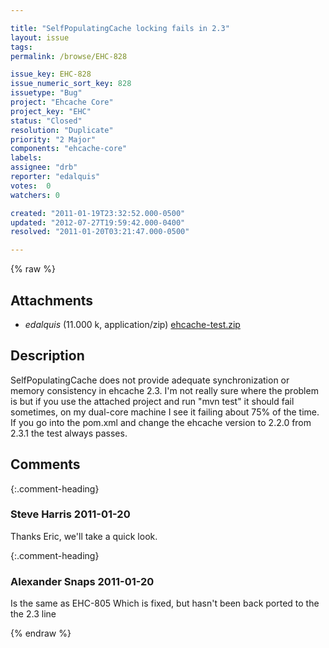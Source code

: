```yaml
---

title: "SelfPopulatingCache locking fails in 2.3"
layout: issue
tags: 
permalink: /browse/EHC-828

issue_key: EHC-828
issue_numeric_sort_key: 828
issuetype: "Bug"
project: "Ehcache Core"
project_key: "EHC"
status: "Closed"
resolution: "Duplicate"
priority: "2 Major"
components: "ehcache-core"
labels: 
assignee: "drb"
reporter: "edalquis"
votes:  0
watchers: 0

created: "2011-01-19T23:32:52.000-0500"
updated: "2012-07-27T19:59:42.000-0400"
resolved: "2011-01-20T03:21:47.000-0500"

---
```




{% raw %}


## Attachments

* <em>edalquis</em> (11.000 k, application/zip) [ehcache-test.zip](/attachments/EHC/EHC-828/ehcache-test.zip)




## Description

<div markdown="1" class="description">

SelfPopulatingCache does not provide adequate synchronization or memory consistency in ehcache 2.3. I'm not really sure where the problem is but if you use the attached project and run "mvn test" it should fail sometimes, on my dual-core machine I see it failing about 75% of the time. If you go into the pom.xml and change the ehcache version to 2.2.0 from 2.3.1 the test always passes.

</div>

## Comments


{:.comment-heading}
### **Steve Harris** <span class="date">2011-01-20</span>

<div markdown="1" class="comment">

Thanks Eric, we'll take a quick look.

</div>


{:.comment-heading}
### **Alexander Snaps** <span class="date">2011-01-20</span>

<div markdown="1" class="comment">

Is the same as EHC-805
Which is fixed, but hasn't been back ported to the the 2.3 line

</div>



{% endraw %}
